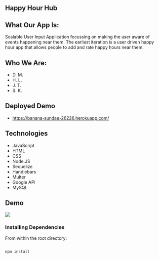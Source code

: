 ## Happy Hour Hub

## What Our App Is:

Scalable User Input Application focussing on making the user aware of events happening near them. The earliest iteration is a user driven happy hour app that allows people to add and rate happy hours near them.

## Who We Are:
* D. M.
* H. L.
* J. T.
* S. K.

## Deployed Demo

* https://banana-sundae-26226.herokuapp.com/

## Technologies

* JavaScript
* HTML
* CSS
* Node.JS
* Sequelize
* Handlebars
* Multer
* Google API
* MySQL

## Demo

![](https://github.com/skay97/project-2/raw/master/P2-demo.gif)

### Installing Dependencies

From within the root directory:

```sh

npm install

```
